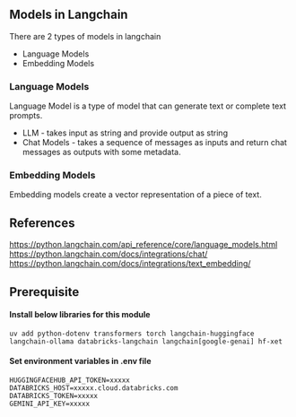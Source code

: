 ## Models in Langchain
There are 2 types of models in langchain
* Language Models
* Embedding Models

### Language Models
Language Model is a type of model that can generate text or complete text prompts.
* LLM - takes input as string and provide output as string
* Chat Models - takes a sequence of messages as inputs and return chat messages as outputs with some metadata.

### Embedding Models
Embedding models create a vector representation of a piece of text.

## References
https://python.langchain.com/api_reference/core/language_models.html
https://python.langchain.com/docs/integrations/chat/
https://python.langchain.com/docs/integrations/text_embedding/


## Prerequisite
#### Install below libraries for this module
```
uv add python-dotenv transformers torch langchain-huggingface langchain-ollama databricks-langchain langchain[google-genai] hf-xet
```
#### Set environment variables in .env file
```
HUGGINGFACEHUB_API_TOKEN=xxxxx
DATABRICKS_HOST=xxxxx.cloud.databricks.com
DATABRICKS_TOKEN=xxxxx
GEMINI_API_KEY=xxxxx
```